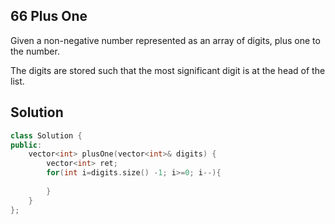 ## 66	Plus One

Given a non-negative number represented as an array of digits, plus one to the number.

The digits are stored such that the most significant digit is at the head of the list.

## Solution

```C++
class Solution {
public:
    vector<int> plusOne(vector<int>& digits) {
        vector<int> ret;
        for(int i=digits.size() -1; i>=0; i--){
        	
    	}
    }
};
```